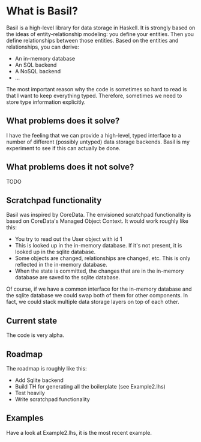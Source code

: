 # What is Basil?

Basil is a high-level library for data storage in Haskell. It is strongly based on the ideas of entity-relationship modeling: you define your entities. Then you define relationships between those entities. Based on the entities and relationships, you can derive:

* An in-memory database
* An SQL backend
* A NoSQL backend
* ...

The most important reason why the code is sometimes so hard to read is that I want to keep everything typed. Therefore, sometimes we need to store type information explicitly.

## What problems does it solve?

I have the feeling that we can provide a high-level, typed interface to a number of different (possibly untyped) data storage backends. Basil is my experiment to see if this can actually be done.

## What problems does it not solve?

TODO

## Scratchpad functionality

Basil was inspired by CoreData. The envisioned scratchpad functionality is based on CoreData's Managed Object Context. It would work roughly like this:

* You try to read out the User object with id 1
* This is looked up in the in-memory database. If it's not present, it is looked up in the sqlite database.
* Some objects are changed, relationships are changed, etc. This is only reflected in the in-memory database.
* When the state is committed, the changes that are in the in-memory database are saved to the sqlite database.

Of course, if we have a common interface for the in-memory database and the sqlite database we could swap both of them for other components. In fact, we could stack multiple data storage layers on top of each other.

## Current state

The code is very alpha.

## Roadmap

The roadmap is roughly like this:

* Add Sqlite backend
* Build TH for generating all the boilerplate (see Example2.lhs)
* Test heavily
* Write scratchpad functionality

## Examples

Have a look at Example2.lhs, it is the most recent example.
